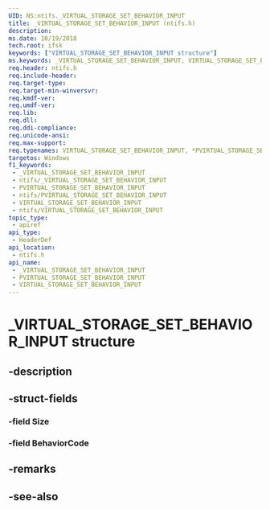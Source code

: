 ```yaml
---
UID: NS:ntifs._VIRTUAL_STORAGE_SET_BEHAVIOR_INPUT
title: _VIRTUAL_STORAGE_SET_BEHAVIOR_INPUT (ntifs.h)
description: 
ms.date: 10/19/2018
tech.root: ifsk
keywords: ["VIRTUAL_STORAGE_SET_BEHAVIOR_INPUT structure"]
ms.keywords: _VIRTUAL_STORAGE_SET_BEHAVIOR_INPUT, VIRTUAL_STORAGE_SET_BEHAVIOR_INPUT, *PVIRTUAL_STORAGE_SET_BEHAVIOR_INPUT,
req.header: ntifs.h
req.include-header: 
req.target-type: 
req.target-min-winversvr: 
req.kmdf-ver: 
req.umdf-ver: 
req.lib: 
req.dll: 
req.ddi-compliance: 
req.unicode-ansi: 
req.max-support: 
req.typenames: VIRTUAL_STORAGE_SET_BEHAVIOR_INPUT, *PVIRTUAL_STORAGE_SET_BEHAVIOR_INPUT
targetos: Windows
f1_keywords:
 - _VIRTUAL_STORAGE_SET_BEHAVIOR_INPUT
 - ntifs/_VIRTUAL_STORAGE_SET_BEHAVIOR_INPUT
 - PVIRTUAL_STORAGE_SET_BEHAVIOR_INPUT
 - ntifs/PVIRTUAL_STORAGE_SET_BEHAVIOR_INPUT
 - VIRTUAL_STORAGE_SET_BEHAVIOR_INPUT
 - ntifs/VIRTUAL_STORAGE_SET_BEHAVIOR_INPUT
topic_type:
 - apiref
api_type:
 - HeaderDef
api_location:
 - ntifs.h
api_name:
 - _VIRTUAL_STORAGE_SET_BEHAVIOR_INPUT
 - PVIRTUAL_STORAGE_SET_BEHAVIOR_INPUT
 - VIRTUAL_STORAGE_SET_BEHAVIOR_INPUT
---
```


# _VIRTUAL_STORAGE_SET_BEHAVIOR_INPUT structure


## -description

## -struct-fields

### -field Size

### -field BehaviorCode

## -remarks

## -see-also

